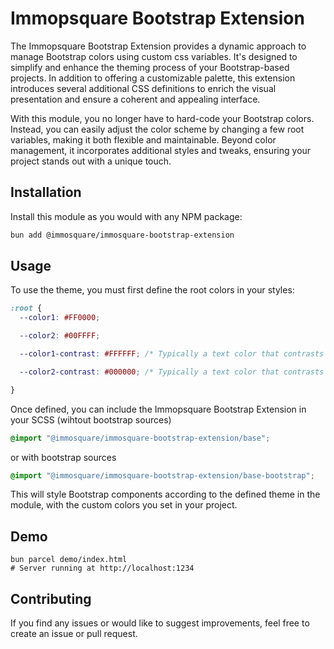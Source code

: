 # Immopsquare Bootstrap Extension

The Immopsquare Bootstrap Extension provides a dynamic approach to manage Bootstrap colors using custom css variables. It's designed to simplify and enhance the theming process of your Bootstrap-based projects. In addition to offering a customizable palette, this extension introduces several additional CSS definitions to enrich the visual presentation and ensure a coherent and appealing interface.

With this module, you no longer have to hard-code your Bootstrap colors. Instead, you can easily adjust the color scheme by changing a few root variables, making it both flexible and maintainable. Beyond color management, it incorporates additional styles and tweaks, ensuring your project stands out with a unique touch.


## Installation

Install this module as you would with any NPM package:

```bash
bun add @immosquare/immosquare-bootstrap-extension
```

## Usage

To use the theme, you must first define the root colors in your styles:

```css
:root {
  --color1: #FF0000;

  --color2: #00FFFF;

  --color1-contrast: #FFFFFF; /* Typically a text color that contrasts well with color1 */

  --color2-contrast: #000000; /* Typically a text color that contrasts well with color2 */

}
```


Once defined, you can include the Immopsquare Bootstrap Extension in your SCSS (wihtout bootstrap sources)

```scss
@import "@immosquare/immosquare-bootstrap-extension/base";
```

or with bootstrap sources

```scss
@import "@immosquare/immosquare-bootstrap-extension/base-bootstrap";
```

This will style Bootstrap components according to the defined theme in the module, with the custom colors you set in your project.

## Demo
```
bun parcel demo/index.html
# Server running at http://localhost:1234
```



## Contributing

If you find any issues or would like to suggest improvements, feel free to create an issue or pull request.

